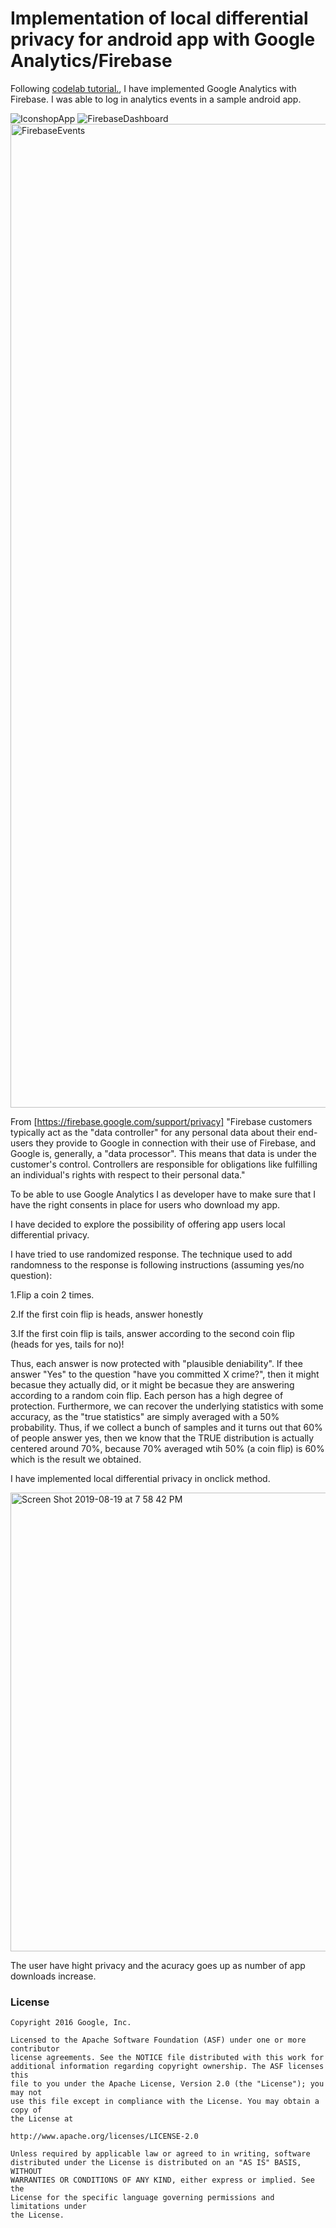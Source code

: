 # Implementation of local differential privacy for android app with  Google Analytics/Firebase

Following [codelab tutorial.](https://codelabs.developers.google.com/codelabs/firebase-analytics/index.html?index=..%2F..index#0), I have implemented Google Analytics with Firebase. I was able to log in analytics events in a sample android app.

![IconshopApp](https://user-images.githubusercontent.com/29640816/63233808-796c5c80-c1ef-11e9-99cb-39d18c93f8a8.gif)
![FirebaseDashboard](https://user-images.githubusercontent.com/29640816/63233817-84bf8800-c1ef-11e9-87d9-99c5e375adee.gif)
<img width="1574" alt="FirebaseEvents" src="https://user-images.githubusercontent.com/29640816/63233821-8d17c300-c1ef-11e9-90ac-62fade665b80.png">

From [https://firebase.google.com/support/privacy] "Firebase customers typically act as the "data controller" for any personal data about their end-users they provide to Google in connection with their use of Firebase, and Google is, generally, a "data processor".
This means that data is under the customer's control. Controllers are responsible for obligations like fulfilling an individual's rights with respect to their personal data."

To be able to use Google Analytics I as developer have to make sure that I have the right consents in place for users who download my app.

I have decided to explore the possibility of offering app users local differential privacy.

I have tried to use randomized response.
The technique used to add randomness to the response is following instructions (assuming yes/no question):

1.Flip a coin 2 times.

2.If the first coin flip is heads, answer honestly

3.If the first coin flip is tails, answer according to the second coin flip (heads for yes, tails for no)!

Thus, each answer is now protected with "plausible deniability". If thee answer "Yes" to the question "have you committed X crime?", then it might becasue they actually did, or it might be becasue they are answering according to a random coin flip. Each person has a high degree of protection. Furthermore, we can recover the underlying statistics with some accuracy, as the "true statistics" are simply averaged with a 50% probability. Thus, if we collect a bunch of samples and it turns out that 60% of people answer yes, then we know that the TRUE distribution is actually centered around 70%, because 70% averaged wtih 50% (a coin flip) is 60% which is the result we obtained.

I have implemented local differential privacy in onclick method.

<img width="734" alt="Screen Shot 2019-08-19 at 7 58 42 PM" src="https://user-images.githubusercontent.com/29640816/63311924-fd404a80-c2bc-11e9-9571-27d50b44f39d.png">

The user have hight privacy and the acuracy goes up as number of app downloads increase.






### License

```
Copyright 2016 Google, Inc.

Licensed to the Apache Software Foundation (ASF) under one or more contributor
license agreements. See the NOTICE file distributed with this work for
additional information regarding copyright ownership. The ASF licenses this
file to you under the Apache License, Version 2.0 (the "License"); you may not
use this file except in compliance with the License. You may obtain a copy of
the License at

http://www.apache.org/licenses/LICENSE-2.0

Unless required by applicable law or agreed to in writing, software
distributed under the License is distributed on an "AS IS" BASIS, WITHOUT
WARRANTIES OR CONDITIONS OF ANY KIND, either express or implied. See the
License for the specific language governing permissions and limitations under
the License.
```

